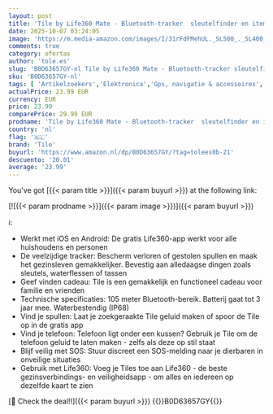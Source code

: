```yaml
---
layout: post
title: 'Tile by Life360 Mate - Bluetooth-tracker  sleutelfinder en itemfinder voor sleutels  tassen en meer. Telefoonzoeker. Zowel iOS- als Android-compatibel. 1 stuk  zwart '
date: 2025-10-07 03:24:05
image: 'https://m.media-amazon.com/images/I/31rFdFMehUL._SL500_._SL400_.jpg'
comments: true
category: ofertas
author: 'tole.es'
slug: 'B0D63657GY-nl Tile by Life360 Mate - Bluetooth-tracker sleutelfinder en...'
sku: 'B0D63657GY-nl'
tags: [ 'Artikelzoekers','Elektronica','Gps, navigatie & accessoires','tile','🇳🇱', ]
actualPrice: 23.99 EUR
currency: EUR
price: 23.99
comparePrice: 29.99 EUR
prodname: 'Tile by Life360 Mate - Bluetooth-tracker  sleutelfinder en itemfinder voor sleutels  tassen en meer. Telefoonzoeker. Zowel iOS- als Android-compatibel. 1 stuk  zwart '
country: 'nl'
flag: '🇳🇱'
brand: 'Tile'
buyurl: 'https://www.amazon.nl/dp/B0D63657GY/?tag=tolees0b-21'
descuento: '20.01'
average: '23.99'
---
```


You've got [{{< param title >}}]({{< param buyurl >}}) at the following link:

[![{{< param prodname >}}]({{< param image >}})]({{< param buyurl >}})

ℹ️:

- Werkt met iOS en Android: De gratis Life360-app werkt voor alle huishoudens en personen
- De veelzijdige tracker: Bescherm verloren of gestolen spullen en maak het gezinsleven gemakkelijker. Bevestig aan alledaagse dingen zoals sleutels, waterflessen of tassen
- Geef vinden cadeau: Tile is een gemakkelijk en functioneel cadeau voor familie en vrienden
- Technische specificaties: 105 meter Bluetooth-bereik. Batterij gaat tot 3 jaar mee. Waterbestendig (IP68)
- Vind je spullen: Laat je zoekgeraakte Tile geluid maken of spoor de Tile op in de gratis app
- Vind je telefoon: Telefoon ligt onder een kussen? Gebruik je Tile om de telefoon geluid te laten maken - zelfs als deze op stil staat
- Blijf veilig met SOS: Stuur discreet een SOS-melding naar je dierbaren in onveilige situaties
- Gebruik met Life360: Voeg je Tiles toe aan Life360 - de beste gezinsverbindings- en veiligheidsapp - om alles en iedereen op dezelfde kaart te zien

[🛒 Check the deal!!]({{< param buyurl >}})
{{<world>}}B0D63657GY{{</world>}}
